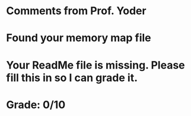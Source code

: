 # Comments from Prof. Yoder
# Found your memory map file
# Your ReadMe file is missing.  Please fill this in so I can grade it.
# Grade:  0/10